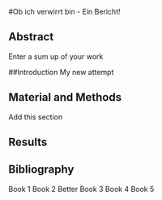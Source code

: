 
#Ob ich verwirrt bin - Ein Bericht!


## Abstract
Enter a sum up of your work 

##Introduction
My new attempt

## Material and Methods
Add this section

## Results

## Bibliography
Book 1
Book 2
Better Book 3
Book 4
Book 5
